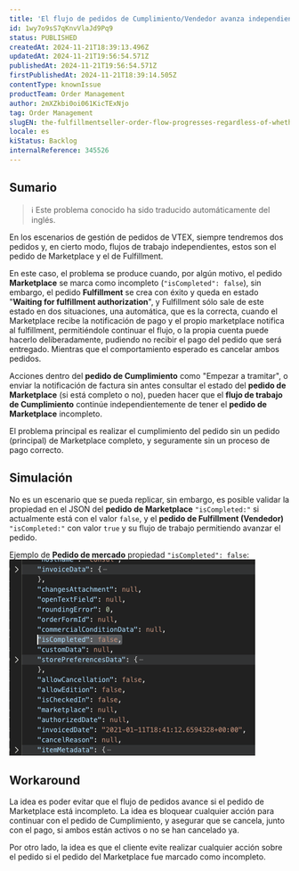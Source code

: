 ```yaml
---
title: 'El flujo de pedidos de Cumplimiento/Vendedor avanza independientemente de si tiene el indicador de pedido incompleto (isCompleted=false) en el pedido de Marketplace'
id: 1wy7o9sS7qKnvVlaJd9Pq9
status: PUBLISHED
createdAt: 2024-11-21T18:39:13.496Z
updatedAt: 2024-11-21T19:56:54.571Z
publishedAt: 2024-11-21T19:56:54.571Z
firstPublishedAt: 2024-11-21T18:39:14.505Z
contentType: knownIssue
productTeam: Order Management
author: 2mXZkbi0oi061KicTExNjo
tag: Order Management
slugEN: the-fulfillmentseller-order-flow-progresses-regardless-of-whether-it-has-the-incomplete-order-flag-iscompletedfalse-in-the-marketplace-order
locale: es
kiStatus: Backlog
internalReference: 345526
---
```


## Sumario

>ℹ️ Este problema conocido ha sido traducido automáticamente del inglés.



En los escenarios de gestión de pedidos de VTEX, siempre tendremos dos pedidos y, en cierto modo, flujos de trabajo independientes, estos son el pedido de Marketplace y el de Fulfillment.

En este caso, el problema se produce cuando, por algún motivo, el pedido **Marketplace** se marca como incompleto (`"isCompleted": false`), sin embargo, el pedido **Fulfillment** se crea con éxito y queda en estado "**Waiting for fulfillment authorization**", y Fulfillment sólo sale de este estado en dos situaciones, una automática, que es la correcta, cuando el Marketplace recibe la notificación de pago y el propio marketplace notifica al fulfillment, permitiéndole continuar el flujo, o la propia cuenta puede hacerlo deliberadamente, pudiendo no recibir el pago del pedido que será entregado. Mientras que el comportamiento esperado es cancelar ambos pedidos.

Acciones dentro del **pedido de Cumplimiento** como "Empezar a tramitar", o enviar la notificación de factura sin antes consultar el estado del **pedido de Marketplace** (si está completo o no), pueden hacer que el **flujo de trabajo de Cumplimiento** continúe independientemente de tener el **pedido de Marketplace** incompleto.

El problema principal es realizar el cumplimiento del pedido sin un pedido (principal) de Marketplace completo, y seguramente sin un proceso de pago correcto.


##

## Simulación



No es un escenario que se pueda replicar, sin embargo, es posible validar la propiedad en el JSON del **pedido de Marketplace** `"isCompleted:"` si actualmente está con el valor `false`, y el **pedido de Fulfillment (Vendedor)** `"isCompleted:"` con valor `true` y su flujo de trabajo permitiendo avanzar el pedido.

Ejemplo de **Pedido de mercado** propiedad `"isCompleted": false`:
 ![](https://raw.githubusercontent.com/vtexdocs/help-center-content/refs/heads/main/docs/es/known-issues/Order%20Management/el-flujo-de-pedidos-de-cumplimientovendedor-avanza-independientemente-de-si-tiene-el-indicador-de-pedido-incompleto-iscompletedfalse-en-el-pedido-d_1.png)


##

## Workaround


La idea es poder evitar que el flujo de pedidos avance si el pedido de Marketplace está incompleto. La idea es bloquear cualquier acción para continuar con el pedido de Cumplimiento, y asegurar que se cancela, junto con el pago, si ambos están activos o no se han cancelado ya.

Por otro lado, la idea es que el cliente evite realizar cualquier acción sobre el pedido si el pedido del Marketplace fue marcado como incompleto.



